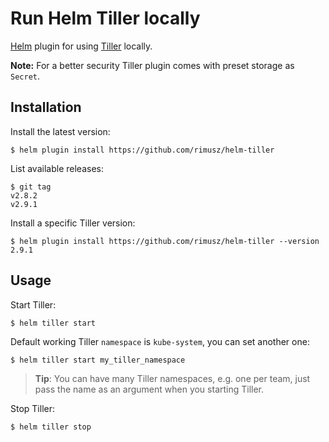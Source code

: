 # Run Helm Tiller locally

[Helm](https://helm.sh) plugin for using [Tiller](https://docs.helm.sh/using_helm/#installing-tiller) locally.

**Note:** For a better security Tiller plugin comes with preset storage as `Secret`.

## Installation

Install the latest version:

```shell
$ helm plugin install https://github.com/rimusz/helm-tiller
```

List available releases:

```shell
$ git tag
v2.8.2
v2.9.1
```

Install a specific Tiller version:

```shell
$ helm plugin install https://github.com/rimusz/helm-tiller --version 2.9.1
```

## Usage

Start Tiller:

```shell
$ helm tiller start
```

Default working Tiller `namespace` is `kube-system`, you can set another one:

```shell
$ helm tiller start my_tiller_namespace
```

> **Tip**: You can have many Tiller namespaces, e.g. one per team, just pass the name as an argument when you starting Tiller.

Stop Tiller:

```shell
$ helm tiller stop
```
